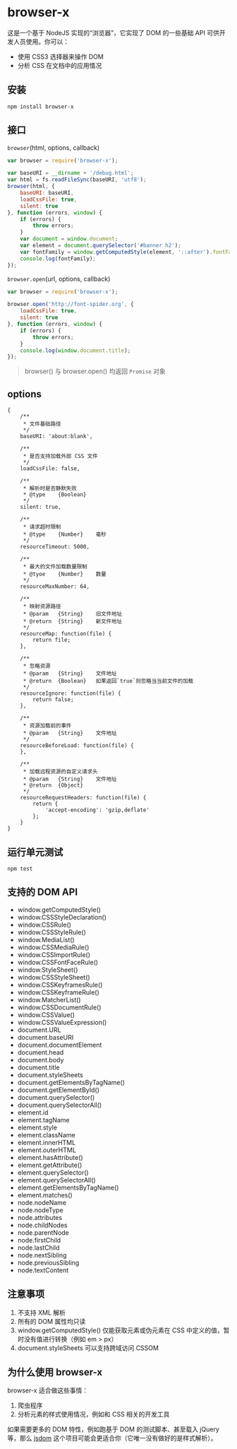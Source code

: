 # browser-x

这是一个基于 NodeJS 实现的“浏览器”，它实现了 DOM 的一些基础 API 可供开发人员使用。你可以：

* 使用 CSS3 选择器来操作 DOM
* 分析 CSS 在文档中的应用情况

## 安装

```shell
npm install browser-x
```

## 接口

`browser`(html, options, callback)

```javascript
var browser = require('browser-x');

var baseURI = __dirname + '/debug.html';
var html = fs.readFileSync(baseURI, 'utf8');
browser(html, {
    baseURI: baseURI,
    loadCssFile: true,
    silent: true
}, function (errors, window) {
    if (errors) {
        throw errors;
    }
    var document = window.document;
    var element = document.querySelector('#banner h2');
    var fontFamily = window.getComputedStyle(element, '::after').fontFamily;
    console.log(fontFamily);
});
```

`browser.open`(url, options, callback)

```javascript
var browser = require('browser-x');

browser.open('http://font-spider.org', {
    loadCssFile: true,
    silent: true
}, function (errors, window) {
    if (errors) {
        throw errors;
    }
    console.log(window.document.title);
});
```

> browser() 与 browser.open() 均返回 `Promise` 对象

## options

```
{
    /**
     * 文件基础路径
     */
    baseURI: 'about:blank',

    /**
     * 是否支持加载外部 CSS 文件
     */
    loadCssFile: false,

    /**
     * 解析时是否静默失败
     * @type    {Boolean}
     */
    silent: true,

    /**
     * 请求超时限制
     * @type    {Number}    毫秒
     */
    resourceTimeout: 5000,

    /**
     * 最大的文件加载数量限制
     * @tyoe    {Number}    数量
     */
    resourceMaxNumber: 64,

    /**
     * 映射资源路径
     * @param   {String}    旧文件地址
     * @return  {String}    新文件地址
     */
    resourceMap: function(file) {
        return file;
    },

    /**
     * 忽略资源
     * @param   {String}    文件地址
     * @return  {Boolean}   如果返回`true`则忽略当当前文件的加载
     */
    resourceIgnore: function(file) {
        return false;
    },

    /**
     * 资源加载前的事件
     * @param   {String}    文件地址
     */
    resourceBeforeLoad: function(file) {
    },

    /**
     * 加载远程资源的自定义请求头
     * @param   {String}    文件地址
     * @return  {Object}
     */
    resourceRequestHeaders: function(file) {
        return {
            'accept-encoding': 'gzip,deflate'
        };
    }
}
```

## 运行单元测试

```shell
npm test
```

## 支持的 DOM API

* window.getComputedStyle()
* window.CSSStyleDeclaration()
* window.CSSRule()
* window.CSSStyleRule()
* window.MediaList()
* window.CSSMediaRule()
* window.CSSImportRule()
* window.CSSFontFaceRule()
* window.StyleSheet()
* window.CSSStyleSheet()
* window.CSSKeyframesRule()
* window.CSSKeyframeRule()
* window.MatcherList()
* window.CSSDocumentRule()
* window.CSSValue()
* window.CSSValueExpression()
* document.URL
* document.baseURI
* document.documentElement
* document.head
* document.body
* document.title
* document.styleSheets
* document.getElementsByTagName()
* document.getElementById()
* document.querySelector()
* document.querySelectorAll()
* element.id
* element.tagName
* element.style
* element.className
* element.innerHTML
* element.outerHTML
* element.hasAttribute()
* element.getAttribute()
* element.querySelector()
* element.querySelectorAll()
* element.getElementsByTagName()
* element.matches()
* node.nodeName
* node.nodeType
* node.attributes
* node.childNodes
* node.parentNode
* node.firstChild
* node.lastChild
* node.nextSibling
* node.previousSibling
* node.textContent

## 注意事项

1. 不支持 XML 解析 
2. 所有的 DOM 属性均只读
3. window.getComputedStyle() 仅能获取元素或伪元素在 CSS 中定义的值，暂时没有值进行转换（例如 em \> px）
4. document.styleSheets 可以支持跨域访问 CSSOM

## 为什么使用 browser-x

browser-x 适合做这些事情：

1. 爬虫程序
2. 分析元素的样式使用情况，例如和 CSS 相关的开发工具

如果需要更多的 DOM 特性，例如跑基于 DOM 的测试脚本、甚至载入 jQuery 等，那么 [jsdom](https://github.com/tmpvar/jsdom) 这个项目可能会更适合你（它唯一没有做好的是样式解析）。
